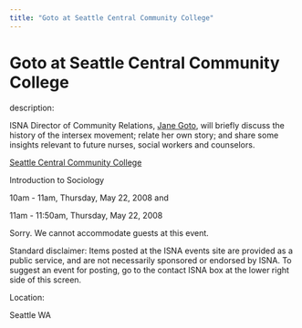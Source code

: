 ```yaml
---
title: "Goto at Seattle Central Community College"
---
```


# Goto at Seattle Central Community College

  
description:  
  


ISNA Director of Community Relations, [Jane Goto][1], will briefly discuss the history of the intersex movement; relate her own story; and share some insights relevant to future nurses, social workers and counselors.

  
  


[Seattle Central Community College][2]  
  
Introduction to Sociology  
  
10am - 11am, Thursday, May 22, 2008 and  
  
11am - 11:50am, Thursday, May 22, 2008  
  
Sorry. We cannot accommodate guests at this event.

  
  


Standard disclaimer: Items posted at the ISNA events site are provided as a public service, and are not necessarily sponsored or endorsed by ISNA. To suggest an event for posting, go to the contact ISNA box at the lower right side of this screen.

  


  


  
Location:  
  
Seattle WA

 [1]: /about/goto
 [2]: http://www.seattlecentral.edu/